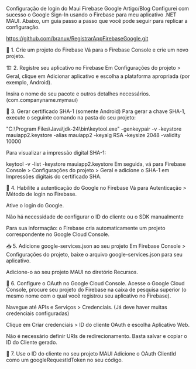 Configuração de login do Maui Firebase Google
Artigo/Blog
Configurei com sucesso o Google Sign-In usando o Firebase para meu aplicativo .NET MAUI. Abaixo, um guia passo a passo que você pode seguir para replicar a configuração.

https://github.com/branux/RegistrarAppFirebaseGoogle.git

🔧 1. Crie um projeto do Firebase Vá para o Firebase Console e crie um novo projeto.

🏗 2. Registre seu aplicativo no Firebase Em Configurações do projeto > Geral, clique em Adicionar aplicativo e escolha a plataforma apropriada (por exemplo, Android).

Insira o nome do seu pacote e outros detalhes necessários. (<ApplicationId>com.companyname.mymaui</ApplicationId>)

🔑 3. Gerar certificado SHA-1 (somente Android) Para gerar a chave SHA-1, execute o seguinte comando na pasta do seu projeto:

"C:\Program Files\Java\jdk-24\bin\keytool.exe" -genkeypair -v -keystore mauiapp2.keystore -alias mauiapp2 -keyalg RSA -keysize 2048 -validity 10000

Para visualizar a impressão digital SHA-1:

keytool -v -list -keystore mauiapp2.keystore Em seguida, vá para Firebase Console > Configurações do projeto > Geral e adicione o SHA-1 em Impressões digitais do certificado SHA.

🔐 4. Habilite a autenticação do Google no Firebase Vá para Autenticação > Método de login no Firebase.

Ative o login do Google.

Não há necessidade de configurar o ID do cliente ou o SDK manualmente

Para sua informação: o Firebase cria automaticamente um projeto correspondente no Google Cloud Console.

📥 5. Adicione google-services.json ao seu projeto Em Firebase Console > Configurações do projeto, baixe o arquivo google-services.json para seu aplicativo.

Adicione-o ao seu projeto MAUI no diretório Recursos.

🔧 6. Configure o OAuth no Google Cloud Console. Acesse o Google Cloud Console, procure seu projeto do Firebase na caixa de pesquisa superior (o mesmo nome com o qual você registrou seu aplicativo no Firebase).

Navegue até APIs e Serviços > Credenciais. (Já deve haver muitas credenciais configuradas)

Clique em Criar credenciais > ID do cliente OAuth e escolha Aplicativo Web.

Não é necessário definir URIs de redirecionamento. Basta salvar e copiar o ID do Cliente gerado.

🧩 7. Use o ID do cliente no seu projeto MAUI Adicione o OAuth ClientId como um googleRequestIdToken no seu código.
